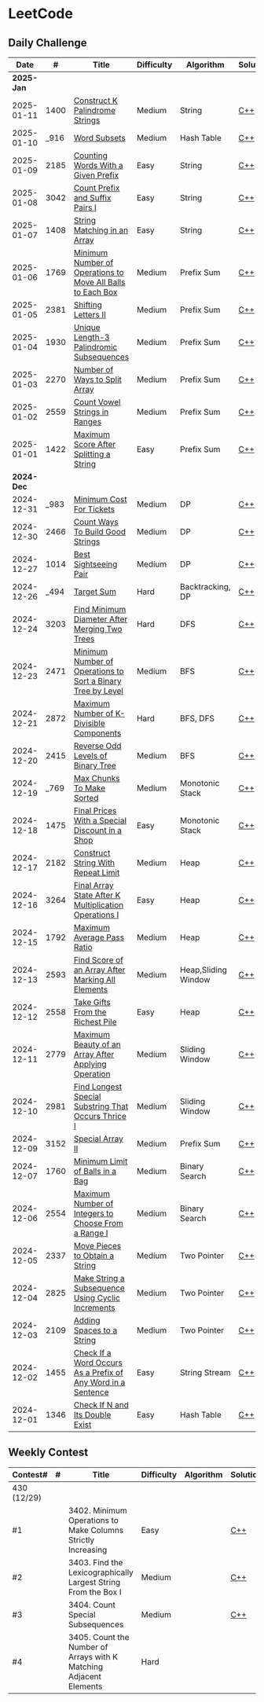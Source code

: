 # LeetCode
## Daily Challenge

| **Date**   |**#**| **Title**    | **Difficulty** | **Algorithm** | **Solution** | 
| ---------- |-----| ------------ | -------------- | ------------- | ------------ |
|**2025-Jan**|     | [](https://leetcode.com/problems//description/)                                                                                                                       |        |                   | [](https://github.com/jimmy-hsin/Leetcode-record/tree/main/c++/)                                                                               |
| 2025-01-11 |1400 | [Construct K Palindrome Strings](https://leetcode.com/problems/construct-k-palindrome-strings/description/)                                                           | Medium | String            | [C++](https://github.com/jimmy-hsin/Leetcode-record/tree/main/c++/1400.%20Construct%20K%20Palindrome%20Strings)                                |
| 2025-01-10 |_916 | [Word Subsets](https://leetcode.com/problems/word-subsets/description/)                                                                                               | Medium | Hash Table        | [C++](https://github.com/jimmy-hsin/Leetcode-record/tree/main/c++/0916.%20Word%20Subsets)                                                      |
| 2025-01-09 |2185 | [Counting Words With a Given Prefix](https://leetcode.com/problems/counting-words-with-a-given-prefix/description/)                                                   | Easy   | String            | [C++](https://github.com/jimmy-hsin/Leetcode-record/tree/main/c++/2185.%20Counting%20Words%20With%20a%20Given%20Prefix)                        |
| 2025-01-08 |3042 | [Count Prefix and Suffix Pairs I](https://leetcode.com/problems/count-prefix-and-suffix-pairs-i/description/)                                                         | Easy   | String            | [C++](https://github.com/jimmy-hsin/Leetcode-record/tree/main/c++/3042.%20Count%20Prefix%20and%20Suffix%20Pairs%20I)                           |
| 2025-01-07 |1408 | [String Matching in an Array](https://leetcode.com/problems/string-matching-in-an-array/description/)                                                                 | Easy   | String            | [C++](https://github.com/jimmy-hsin/Leetcode-record/tree/main/c++/1408.%20String%20Matching%20in%20an%20Array)                                 |
| 2025-01-06 |1769 | [Minimum Number of Operations to Move All Balls to Each Box](https://leetcode.com/problems/minimum-number-of-operations-to-move-all-balls-to-each-box/description/)   | Medium | Prefix Sum| [C++](https://github.com/jimmy-hsin/Leetcode-record/tree/main/c++/1769.%20Minimum%20Number%20of%20Operations%20to%20Move%20All%20Balls%20to%20Each%20Box)|
| 2025-01-05 |2381 | [Shifting Letters II](https://leetcode.com/problems//shifting-letters-ii/description/)                                                                                | Medium | Prefix Sum        | [C++](https://github.com/jimmy-hsin/Leetcode-record/tree/main/c++/2381.%20Shifting%20Letters%20II)                                             |
| 2025-01-04 |1930 | [Unique Length-3 Palindromic Subsequences](https://leetcode.com/problems/unique-length-3-palindromic-subsequences/description/)                                       | Medium | Prefix Sum        | [C++](https://github.com/jimmy-hsin/Leetcode-record/tree/main/c++/1930.%20Unique%20Length-3%20Palindromic%20Subsequences)                      |
| 2025-01-03 |2270 | [Number of Ways to Split Array](https://leetcode.com/problems/number-of-ways-to-split-array/description/)                                                             | Medium | Prefix Sum        | [C++](https://github.com/jimmy-hsin/Leetcode-record/tree/main/c++/2270.%20Number%20of%20Ways%20to%20Split%20Array)                             |
| 2025-01-02 |2559 | [Count Vowel Strings in Ranges](https://leetcode.com/problems/count-vowel-strings-in-ranges/description/)                                                             | Medium | Prefix Sum        | [C++](https://github.com/jimmy-hsin/Leetcode-record/tree/main/c++/2559.%20Count%20Vowel%20Strings%20in%20Ranges)                               |
| 2025-01-01 |1422 | [Maximum Score After Splitting a String](https://leetcode.com/problems/maximum-score-after-splitting-a-string/description/)                                           | Easy   | Prefix Sum        | [C++](https://github.com/jimmy-hsin/Leetcode-record/tree/main/c++/1422.%20Maximum%20Score%20After%20Splitting%20a%20String)                    |
|**2024-Dec**|     | [](https://leetcode.com/problems//description/)                                                                                                                       |        |                   | [](https://github.com/jimmy-hsin/Leetcode-record/tree/main/c++/)                                                                               |
| 2024-12-31 |_983 | [Minimum Cost For Tickets](https://leetcode.com/problems/minimum-cost-for-tickets/description/)                                                                       | Medium |  DP               | [C++](https://github.com/jimmy-hsin/Leetcode-record/tree/main/c++/0983.%20Minimum%20Cost%20For%20Tickets)                                       |
| 2024-12-30 |2466 | [Count Ways To Build Good Strings](https://leetcode.com/problems/count-ways-to-build-good-strings/description/)                                                       | Medium |  DP               | [C++](https://github.com/jimmy-hsin/Leetcode-record/tree/main/c++/2466.%20Count%20Ways%20To%20Build%20Good%20Strings)                          |
| 2024-12-27 |1014 | [Best Sightseeing Pair](https://leetcode.com/problems/best-sightseeing-pair/description/)                                                                             | Medium |  DP               | [C++](https://github.com/jimmy-hsin/Leetcode-record/tree/main/c++/1014.%20Best%20Sightseeing%20Pair)                                           |
| 2024-12-26 |_494 | [Target Sum](https://leetcode.com/problems/target-sum/description/)                                                                                                   | Hard   |  Backtracking, DP | [C++](https://github.com/jimmy-hsin/Leetcode-record/tree/main/c++/0494.%20Target%20Sum)                                                         |
| 2024-12-24 |3203 | [Find Minimum Diameter After Merging Two Trees](https://leetcode.com/problems/find-minimum-diameter-after-merging-two-trees/description/)                             | Hard   |  DFS              | [C++](https://github.com/jimmy-hsin/Leetcode-record/tree/main/c++/3203.%20Find%20Minimum%20Diameter%20After%20Merging%20Two%20Trees)           |
| 2024-12-23 |2471 | [Minimum Number of Operations to Sort a Binary Tree by Level](https://leetcode.com/problems/minimum-number-of-operations-to-sort-a-binary-tree-by-level/description/) | Medium |  BFS  | [C++](https://github.com/jimmy-hsin/Leetcode-record/tree/main/c++/2471.%20Minimum%20Number%20of%20Operations%20to%20Sort%20a%20Binary%20Tree%20by%20Level) |
| 2024-12-21 |2872 | [Maximum Number of K-Divisible Components](https://leetcode.com/problems/maximum-number-of-k-divisible-components/description/)                                       | Hard   |  BFS, DFS         | [C++](https://github.com/jimmy-hsin/Leetcode-record/tree/main/c++/2872.%20Maximum%20Number%20of%20K-Divisible%20Components)                    |
| 2024-12-20 |2415 | [Reverse Odd Levels of Binary Tree](https://leetcode.com/problems/reverse-odd-levels-of-binary-tree/description/)                                                     | Medium |  BFS              | [C++](https://github.com/jimmy-hsin/Leetcode-record/tree/main/c++/2415.%20Reverse%20Odd%20Levels%20of%20Binary%20Tree)                         |
| 2024-12-19 |_769 | [Max Chunks To Make Sorted](https://leetcode.com/problems/max-chunks-to-make-sorted/description/)                                                                     | Medium |  Monotonic Stack  | [C++](https://github.com/jimmy-hsin/Leetcode-record/tree/main/c++/0769.%20Max%20Chunks%20To%20Make%20Sorted)                                    |
| 2024-12-18 |1475 | [Final Prices With a Special Discount in a Shop](https://leetcode.com/problems/final-prices-with-a-special-discount-in-a-shop/description/)                           | Easy   |  Monotonic Stack  | [C++](https://github.com/jimmy-hsin/Leetcode-record/tree/main/c++/1475.%20Final%20Prices%20With%20a%20Special%20Discount%20in%20a%20Shop)      |
| 2024-12-17 |2182 | [Construct String With Repeat Limit](https://leetcode.com/problems/construct-string-with-repeat-limit/description/)                                                   | Medium |  Heap             | [C++](https://github.com/jimmy-hsin/Leetcode-record/tree/main/c++/2182.%20Construct%20String%20With%20Repeat%20Limit)                          |
| 2024-12-16 |3264 | [Final Array State After K Multiplication Operations I](https://leetcode.com/problems/final-array-state-after-k-multiplication-operations-i/description/)             | Easy   |  Heap             | [C++](https://github.com/jimmy-hsin/Leetcode-record/tree/main/c++/3264.%20Final%20Array%20State%20After%20K%20Multiplication%20Operations%20I) |
| 2024-12-15 |1792 | [Maximum Average Pass Ratio](https://leetcode.com/problems/maximum-average-pass-ratio/description/)                                                                   | Medium |  Heap             | [C++](https://github.com/jimmy-hsin/Leetcode-record/tree/main/c++/1792.%20Maximum%20Average%20Pass%20Ratio)                                    |
| 2024-12-13 |2593 | [Find Score of an Array After Marking All Elements](https://leetcode.com/problems/find-score-of-an-array-after-marking-all-elements/description/)                     | Medium |Heap,Sliding Window| [C++](https://github.com/jimmy-hsin/Leetcode-record/tree/main/c++/2593.%20Find%20Score%20of%20an%20Array%20After%20Marking%20All%20Elements)   |
| 2024-12-12 |2558 | [Take Gifts From the Richest Pile](https://leetcode.com/problems/find-score-of-an-array-after-marking-all-elements/description/)                                      | Easy   |  Heap             | [C++](https://github.com/jimmy-hsin/Leetcode-record/tree/main/c++/2558.%20Take%20Gifts%20From%20the%20Richest%20Pile)                          |
| 2024-12-11 |2779 | [Maximum Beauty of an Array After Applying Operation](https://leetcode.com/problems/maximum-beauty-of-an-array-after-applying-operation/description/)                 | Medium |  Sliding Window   | [C++](https://github.com/jimmy-hsin/Leetcode-record/tree/main/c++/2779.%20Maximum%20Beauty%20of%20an%20Array%20After%20Applying%20Operation)   |
| 2024-12-10 |2981 | [Find Longest Special Substring That Occurs Thrice I](https://leetcode.com/problems/find-longest-special-substring-that-occurs-thrice-i/description/)                 | Medium |  Sliding Window   | [C++](https://github.com/jimmy-hsin/Leetcode-record/tree/main/c++/2981.%20Find%20Longest%20Special%20Substring%20That%20Occurs%20Thrice%20I)   |
| 2024-12-09 |3152 | [Special Array II](https://leetcode.com/problems/special-array-ii/description/)                                                                                       | Medium |  Prefix Sum       | [C++](https://github.com/jimmy-hsin/Leetcode-record/tree/main/c++/3152.%20Special%20Array%20II)                                                |
| 2024-12-07 |1760 | [Minimum Limit of Balls in a Bag](https://leetcode.com/problems/special-array-ii/description/)                                                                        | Medium |  Binary Search    | [C++](https://github.com/jimmy-hsin/Leetcode-record/tree/main/c++/1760.%20Minimum%20Limit%20of%20Balls%20in%20a%20Bag)                         |
| 2024-12-06 |2554 | [Maximum Number of Integers to Choose From a Range I](https://leetcode.com/problems/maximum-number-of-integers-to-choose-from-a-range-i/description/)                 | Medium |  Binary Search    | [C++](https://github.com/jimmy-hsin/Leetcode-record/tree/main/c++/2554.%20Maximum%20Number%20of%20Integers%20to%20Choose%20From%20a%20Range%20I)|
| 2024-12-05 |2337 | [Move Pieces to Obtain a String](https://leetcode.com/problems/move-pieces-to-obtain-a-string/description/)                                                           | Medium |  Two Pointer      | [C++](https://github.com/jimmy-hsin/Leetcode-record/tree/main/c++/2337.%20Move%20Pieces%20to%20Obtain%20a%20String)                            |
| 2024-12-04 |2825 | [Make String a Subsequence Using Cyclic Increments](https://leetcode.com/problems/make-string-a-subsequence-using-cyclic-increments/description/)                     | Medium |  Two Pointer      | [C++](https://github.com/jimmy-hsin/Leetcode-record/tree/main/c++/2825.%20Make%20String%20a%20Subsequence%20Using%20Cyclic%20Increments)       |
| 2024-12-03 |2109 | [Adding Spaces to a String](https://leetcode.com/problems/adding-spaces-to-a-string/description/)                                                                     | Medium |  Two Pointer      | [C++](https://github.com/jimmy-hsin/Leetcode-record/tree/main/c++/2109.%20Adding%20Spaces%20to%20a%20String)                                   |
| 2024-12-02 |1455 |[Check If a Word Occurs As a Prefix of Any Word in a Sentence](https://leetcode.com/problems/check-if-a-word-occurs-as-a-prefix-of-any-word-in-a-sentence/description/)| Easy|String Stream|[C++](https://github.com/jimmy-hsin/Leetcode-record/tree/main/c++/1455.%20Check%20If%20a%20Word%20Occurs%20As%20a%20Prefix%20of%20Any%20Word%20in%20a%20Sentence)|
| 2024-12-01 |1346 | [Check If N and Its Double Exist](https://leetcode.com/problems/check-if-n-and-its-double-exist/description/)                                                         | Easy   |  Hash Table       | [C++](https://github.com/jimmy-hsin/Leetcode-record/tree/main/c++/1346.%20Check%20If%20N%20and%20Its%20Double%20Exist)                         |



## Weekly Contest
| **Contest#**   | **#**| **Title**    | **Difficulty** | **Algorithm** | **Solution** | 
| ----------     | ---- | ------------ | -------------- | ------------- | ------------ |
| 430  (12/29)   |      |              |                |               |              |
| #1             |      |3402. Minimum Operations to Make Columns Strictly Increasing         | Easy      |               | [C++](https://github.com/jimmy-hsin/Leetcode-record/tree/main/c++/3402.%20Minimum%20Operations%20to%20Make%20Columns%20Strictly%20Increasing)           |
| #2             |      |3403. Find the Lexicographically Largest String From the Box I       | Medium    |               | [C++](https://github.com/jimmy-hsin/Leetcode-record/tree/main/c++/3403.%20Find%20the%20Lexicographically%20Largest%20String%20From%20the%20Box%20I)     |
| #3             |      |3404. Count Special Subsequences                                     | Medium    |               | [C++](https://github.com/jimmy-hsin/Leetcode-record/tree/main/c++/3404.%20Count%20Special%20Subsequences)                                               |
| #4             |      |3405. Count the Number of Arrays with K Matching Adjacent Elements   | Hard      |               |               |
